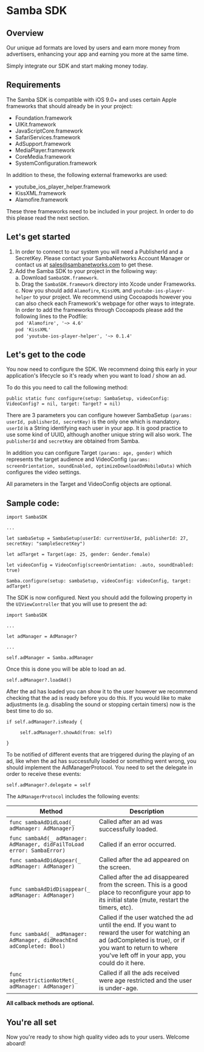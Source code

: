 # Samba SDK

## Overview
Our unique ad formats are loved by users and earn more money from advertisers, enhancing your app and earning you more at the same time. 

Simply integrate our SDK and start making money today.

## Requirements
The Samba SDK is compatible with iOS 9.0+ and uses certain Apple frameworks that should already be in your project:

* Foundation.framework
* UIKit.framework
* JavaScriptCore.framework
* SafariServices.framework
* AdSupport.framework
* MediaPlayer.framework
* CoreMedia.framework
* SystemConfiguration.framework

In addition to these, the following external frameworks are used:

* youtube_ios_player_helper.framework
* KissXML.framework
* Alamofire.framework

These three frameworks need to be included in your project. In order to do this please read the next section.

## Let's get started 


1. In order to connect to our system you will need a PublisherId and a SecretKey. Please contact your SambaNetworks Account Manager or contact us at sales@sambanetworks.com to get these.
2. Add the Samba SDK to your project in the following way:  
    a.  Download ```SambaSDK.framework```.  
    b.  Drag the ```SambaSDK.framework``` directory into Xcode under Frameworks.  
    c.  Now you should add ```Alamofire```, ```KissXML``` and ```youtube-ios-player-helper``` to your project. We recommend     using Cocoapods however you can also check each Framework's webpage for other ways to integrate. In order to add the frameworks through Cocoapods please add the following lines to the Podfile:  
                 ```pod 'Alamofire', '~> 4.6'``` <br/>
                 ```pod 'KissXML'``` <br />
                 ```pod 'youtube-ios-player-helper', '~> 0.1.4'``` <br />


## Let's get to the code


You now need to configure the SDK. We recommend doing this early in your application's lifecycle so it's ready when you want to load / show an ad. 

To do this you need to call the following method:

```
public static func configure(setup: SambaSetup, videoConfig: VideoConfig? = nil, target: Target? = nil)
```

There are 3 parameters you can configure however SambaSetup ```(params: userId, publisherId, secretKey)``` is the only one which is mandatory. ```userId``` is a String identifying each user in your app. It is good practice to use some kind of UUID, although another unique string will also work.  The ```publisherId``` and ```secretKey``` are obtained from Samba.

In addition you can configure Target ```(params: age, gender)``` which represents the target audience and VideoConfig ```(params: screenOrientation, soundEnabled, optimizeDownloadOnMobileData)``` which configures the video settings.

All parameters in the Target and VideoConfig objects are optional. 



## Sample code:

```
import SambaSDK

...

let sambaSetup = SambaSetup(userId: currentUserId, publisherId: 27, secretKey: "sampleSecretKey")

let adTarget = Target(age: 25, gender: Gender.female)

let videoConfig = VideoConfig(screenOrientation: .auto, soundEnabled: true)

Samba.configure(setup: sambaSetup, videoConfig: videoConfig, target: adTarget)
```


The SDK is now configured. Next you should add the following property in the ```UIViewController``` that you will use to present the ad:

```
import SambaSDK 

...

let adManager = AdManager?

...

self.adManager = Samba.adManager
```

Once this is done you will be able to load an ad.

```
self.adManager?.loadAd()
```

After the ad has loaded you can show it to the user however we recommend checking that the ad is ready before you do this. If you would like to make adjustments (e.g. disabling the sound or stopping certain timers) now is the best time to do so.

```
if self.adManager?.isReady {

     self.adManager?.showAd(from: self)

}
```


To be notified of different events that are triggered during the playing of an ad, like when the ad has successfully loaded or something went wrong, you should implement the AdManagerProtocol.
You need to set the delegate in order to receive these events:

```
self.adManager?.delegate = self
```

The ```AdManagerProtocol``` includes the following events:


| Method | Description |
| ----------- | ----------- |
| `func sambaAdDidLoad(_ adManager: AdManager)` | Called after an ad was successfully loaded. |
| `func sambaAd(_ adManager: AdManager, didFailToLoad error: SambaError)` | Called if an error occurred. |
| `func sambaAdDidAppear(_ adManager: AdManager)` | Called after the ad appeared on the screen. |
| `func sambaAdDidDisappear(_ adManager: AdManager)` | Called after the ad disappeared from the screen. This is a good place to reconfigure your app to its initial state (mute, restart the timers, etc). |
| `func sambaAd(_ adManager: AdManager, didReachEnd adCompleted: Bool)` | Called if the user watched the ad until the end. If you want to reward the user for watching an ad (adCompleted is true), or if you want to return to where you've left off in your app, you could do it here. |
| `func ageRestrictionNotMet(_ adManager: AdManager)` | Called if all the ads received were age restricted and the user is under-age. |

**All callback methods are optional.**


## You're all set

Now you're ready to show high quality video ads to your users. Welcome aboard!
